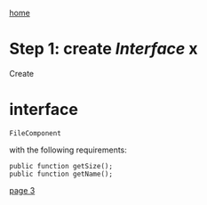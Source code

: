 [home](./page01.md)

# Step 1: create *Interface* **x**

Create 
# interface
```
FileComponent
```
with the following requirements:
```
public function getSize();
public function getName();
```


[page 3](./page03.md)
